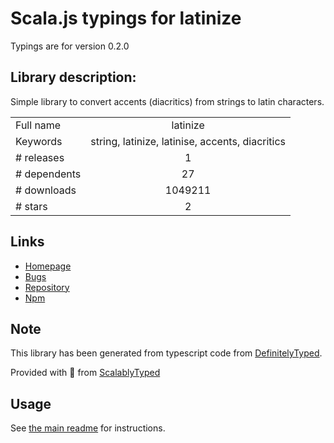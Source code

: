 
# Scala.js typings for latinize

Typings are for version 0.2.0

## Library description:
Simple library to convert accents (diacritics) from strings to latin characters.

|                    |                 |
| ------------------ | :-------------: |
| Full name          | latinize |
| Keywords           | string, latinize, latinise, accents, diacritics |
| # releases         | 1 |
| # dependents       | 27 |
| # downloads        | 1049211 |
| # stars            | 2 |

## Links
- [Homepage](http://github.com/dundalek/latinize)
- [Bugs](https://github.com/dundalek/latinize/issues)
- [Repository](https://github.com/dundalek/latinize)
- [Npm](https://www.npmjs.com/package/latinize)
    


## Note
This library has been generated from typescript code from [DefinitelyTyped](https://definitelytyped.org).

Provided with :purple_heart: from [ScalablyTyped](https://github.com/oyvindberg/ScalablyTyped)

## Usage
See [the main readme](../../readme.md) for instructions.



